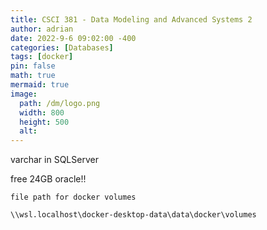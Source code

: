 ```yaml
---
title: CSCI 381 - Data Modeling and Advanced Systems 2
author: adrian
date: 2022-9-6 09:02:00 -400
categories: [Databases]
tags: [docker]
pin: false
math: true
mermaid: true
image:
  path: /dm/logo.png
  width: 800
  height: 500
  alt: 
---
```


varchar in SQLServer


free 24GB oracle!!

```
file path for docker volumes

\\wsl.localhost\docker-desktop-data\data\docker\volumes

```